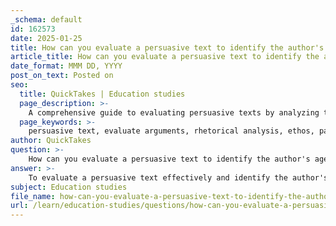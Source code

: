 ```yaml
---
_schema: default
id: 162573
date: 2025-01-25
title: How can you evaluate a persuasive text to identify the author's agenda and assess the strength of their arguments?
article_title: How can you evaluate a persuasive text to identify the author's agenda and assess the strength of their arguments?
date_format: MMM DD, YYYY
post_on_text: Posted on
seo:
  title: QuickTakes | Education studies
  page_description: >-
    A comprehensive guide to evaluating persuasive texts by analyzing the author's agenda, rhetorical strategies, and the strength of arguments using a systematic approach.
  page_keywords: >-
    persuasive text, evaluate arguments, rhetorical analysis, ethos, pathos, logos, author's agenda, audience analysis, evidence assessment, counterarguments, rhetorical situation, impact of language, writing techniques, emotional appeals, logical reasoning, text analysis
author: QuickTakes
question: >-
    How can you evaluate a persuasive text to identify the author's agenda and assess the strength of their arguments?
answer: >-
    To evaluate a persuasive text effectively and identify the author's agenda while assessing the strength of their arguments, you can follow a systematic approach that involves several key components of rhetorical analysis. Here’s a detailed guide:\n\n### 1. Identify the Rhetorical Situation\nUnderstanding the context in which the text was created is crucial. This includes:\n\n- **Speaker/Author**: Investigate who the author is, their qualifications, background, and intentions. An author with credible expertise in the subject matter is more likely to present a strong argument.\n  \n- **Audience**: Determine who the intended audience is. Understanding their values, beliefs, and expectations can reveal how the text is tailored to resonate with them.\n\n- **Purpose**: Clarify the primary goal of the text. Is it to persuade, inform, entertain, or a combination? Recognizing the purpose helps in understanding the strategies employed by the author.\n\n- **Context**: Consider the situational factors that influenced the creation of the text, such as historical, cultural, and social contexts.\n\n### 2. Analyze Rhetorical Appeals\nExamine how the author employs the three main rhetorical appeals:\n\n- **Ethos**: Look for how the author establishes credibility. What qualifications or experiences do they present to gain the audience's trust?\n\n- **Pathos**: Analyze the emotional appeals made by the author. How does the text evoke emotions? What specific emotional responses are targeted?\n\n- **Logos**: Investigate the logical structure of the argument. How does the author use evidence, facts, and logical reasoning to support their claims?\n\n### 3. Evaluate Techniques and Strategies\nConsider the specific techniques and strategies used by the author:\n\n- **Diction**: Analyze the choice of words and how it affects the tone and meaning of the text. Strong word choice can enhance persuasiveness.\n\n- **Syntax**: Examine sentence structure and how it impacts clarity and persuasiveness. Complex sentences may convey sophistication, while simpler structures can enhance accessibility.\n\n- **Imagery and Figurative Language**: Look for descriptive language, metaphors, and similes. These elements can enhance the message and engage the audience.\n\n- **Tone and Style**: Evaluate the author's attitude towards the subject and the overall writing style. Is it formal, informal, serious, or humorous? The tone can significantly influence the audience's reception.\n\n### 4. Assess Evidence and Reasoning\nA strong argument is supported by credible evidence. Look for:\n\n- **Types of Evidence**: Identify the types of evidence used, such as empirical data, expert testimony, and relevant examples. \n\n- **Logical Connections**: Ensure that the reasoning connects the evidence to the claims effectively. Weak connections can undermine the argument's strength.\n\n### 5. Address Counterarguments\nA well-rounded argument acknowledges opposing viewpoints. Evaluate how the author addresses counterarguments:\n\n- **Strengths**: Does the author provide a breadth of reasons to support their claims?\n  \n- **Weaknesses**: Are there any flaws in the counterarguments presented? If any part of the argument is invalidated, it may weaken the overall position.\n\n### 6. Reflect on Rhetorical Effects\nConsider the overall impact of the rhetorical strategies used. How do they contribute to the effectiveness of the argument? Reflect on the implications of the author's choices.\n\n### 7. Synthesize Findings\nIn your conclusion, summarize the key points of your analysis. Reflect on how the rhetorical choices made by the author affect the argument's persuasiveness and overall effectiveness.\n\nBy following these steps, you can critically evaluate a persuasive text, identify the author's agenda, and assess the strength of their arguments effectively. This approach not only enhances your understanding of the text but also equips you with the skills to engage with persuasive writing in a more informed manner.
subject: Education studies
file_name: how-can-you-evaluate-a-persuasive-text-to-identify-the-authors-agenda-and-assess-the-strength-of-their-arguments.md
url: /learn/education-studies/questions/how-can-you-evaluate-a-persuasive-text-to-identify-the-authors-agenda-and-assess-the-strength-of-their-arguments
---
```


&nbsp;